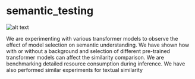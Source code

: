 # semantic_testing
![alt text](https://github.com/shubha07m/semantic_testing/blob/main/dogs.png)

We are experimenting with various transformer models to observe the effect of model selection on semantic
understanding. We have shown how with or without a background and selection of different pre-trained transformer
models can affect the similarity comparison. We are benchmarking detailed resource consumption during inference.
We have also performed similar experiments for textual similarity
